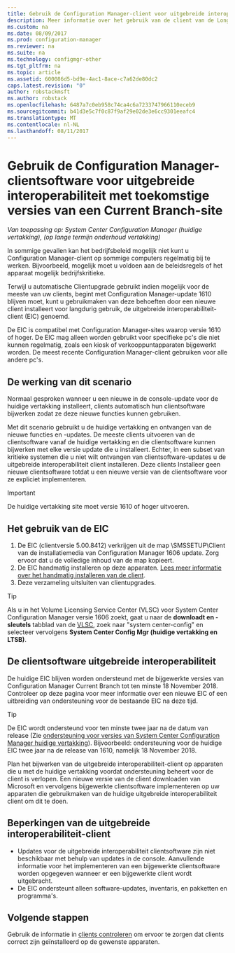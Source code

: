 ```yaml
---
title: Gebruik de Configuration Manager-client voor uitgebreide interoperabiliteit met de huidige vertakking | Microsoft Docs
description: Meer informatie over het gebruik van de client van de Long-Term Servicing Branch van Configuration Manager met een Current Branch-site.
ms.custom: na
ms.date: 08/09/2017
ms.prod: configuration-manager
ms.reviewer: na
ms.suite: na
ms.technology: configmgr-other
ms.tgt_pltfrm: na
ms.topic: article
ms.assetid: 600086d5-bd9e-4ac1-8ace-c7a62de80dc2
caps.latest.revision: "0"
author: robstackmsft
ms.author: robstack
ms.openlocfilehash: 6487a7c0eb958c74ca4c6a7233747966110eceb9
ms.sourcegitcommit: b41d3e5c7f0c87f9af29e02de3e6cc9301eeafc4
ms.translationtype: MT
ms.contentlocale: nl-NL
ms.lasthandoff: 08/11/2017
---
```

# <a name="use-the-configuration-manager-client-software-for-extended-interoperability-with-future-versions-of-a-current-branch-site"></a>Gebruik de Configuration Manager-clientsoftware voor uitgebreide interoperabiliteit met toekomstige versies van een Current Branch-site

*Van toepassing op: System Center Configuration Manager (huidige vertakking), (op lange termijn onderhoud vertakking)*  

In sommige gevallen kan het bedrijfsbeleid mogelijk niet kunt u Configuration Manager-client op sommige computers regelmatig bij te werken. Bijvoorbeeld, mogelijk moet u voldoen aan de beleidsregels of het apparaat mogelijk bedrijfskritieke.

Terwijl u automatische Clientupgrade gebruikt indien mogelijk voor de meeste van uw clients, begint met Configuration Manager-update 1610 blijven moet, kunt u gebruikmaken van deze behoeften door een nieuwe client installeert voor langdurig gebruik, de uitgebreide interoperabiliteit-client (EIC) genoemd.

De EIC is compatibel met Configuration Manager-sites waarop versie 1610 of hoger. De EIC mag alleen worden gebruikt voor specifieke pc's die niet kunnen regelmatig, zoals een kiosk of verkooppuntapparaten bijgewerkt worden. De meest recente Configuration Manager-client gebruiken voor alle andere pc's.

## <a name="how-this-scenario-works"></a>De werking van dit scenario

Normaal gesproken wanneer u een nieuwe in de console-update voor de huidige vertakking installeert, clients automatisch hun clientsoftware bijwerken zodat ze deze nieuwe functies kunnen gebruiken.

Met dit scenario gebruikt u de huidige vertakking en ontvangen van de nieuwe functies en -updates. De meeste clients uitvoeren van de clientsoftware vanaf de huidige vertakking en die clientsoftware kunnen bijwerken met elke versie update die u installeert. Echter, in een subset van kritieke systemen die u niet wilt ontvangen van clientsoftware-updates u de uitgebreide interoperabiliteit client installeren. Deze clients Installeer geen nieuwe clientsoftware totdat u een nieuwe versie van de clientsoftware voor ze expliciet implementeren.

>[!IMPORTANT]
>De huidige vertakking site moet versie 1610 of hoger uitvoeren.

## <a name="how-to-use-the-eic"></a>Het gebruik van de EIC

1. De EIC (clientversie 5.00.8412) verkrijgen uit de map \SMSSETUP\Client van de installatiemedia van Configuration Manager 1606 update. Zorg ervoor dat u de volledige inhoud van de map kopieert.
2. De EIC handmatig installeren op deze apparaten. [Lees meer informatie over het handmatig installeren van de client](/sccm/core/clients/deploy/deploy-clients-to-windows-computers#BKMK_Manual).
3. Deze verzameling uitsluiten van clientupgrades.

>[!TIP]
>Als u in het Volume Licensing Service Center (VLSC) voor System Center Configuration Manager versie 1606 zoekt, gaat u naar de **downloadt en -sleutels** tabblad van de [VLSC](https://www.microsoft.com/Licensing/servicecenter/Downloads/DownloadsAndKeys.aspx), zoek naar "system center-config" en selecteer vervolgens **System Center Config Mgr (huidige vertakking en LTSB)**.

## <a name="the-extended-interoperability-client-software"></a>De clientsoftware uitgebreide interoperabiliteit

De huidige EIC blijven worden ondersteund met de bijgewerkte versies van Configuration Manager Current Branch tot ten minste 18 November 2018. Controleer op deze pagina voor meer informatie over een nieuwe EIC of een uitbreiding van ondersteuning voor de bestaande EIC na deze tijd.

>[!TIP]
>De EIC wordt ondersteund voor ten minste twee jaar na de datum van release (Zie [ondersteuning voor versies van System Center Configuration Manager huidige vertakking](/sccm/core/servers/manage/current-branch-versions-supported)). Bijvoorbeeld: ondersteuning voor de huidige EIC twee jaar na de release van 1610, namelijk 18 November 2018.

Plan het bijwerken van de uitgebreide interoperabiliteit-client op apparaten die u met de huidige vertakking voordat ondersteuning beheert voor de client is verlopen. Een nieuwe versie van de client downloaden van Microsoft en vervolgens bijgewerkte clientsoftware implementeren op uw apparaten die gebruikmaken van de huidige uitgebreide interoperabiliteit client om dit te doen.

## <a name="limitations-of-the-extended-interoperability-client"></a>Beperkingen van de uitgebreide interoperabiliteit-client

- Updates voor de uitgebreide interoperabiliteit clientsoftware zijn niet beschikbaar met behulp van updates in de console. Aanvullende informatie voor het implementeren van een bijgewerkte clientsoftware worden opgegeven wanneer er een bijgewerkte client wordt uitgebracht.
- De EIC ondersteunt alleen software-updates, inventaris, en pakketten en programma's.

## <a name="next-steps"></a>Volgende stappen

Gebruik de informatie in [clients controleren](/sccm/core/clients/manage/monitor-clients) om ervoor te zorgen dat clients correct zijn geïnstalleerd op de gewenste apparaten.
